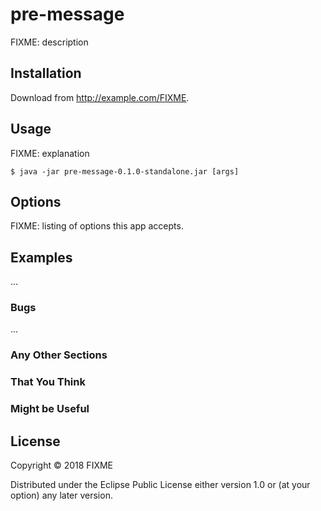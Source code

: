 # pre-message

FIXME: description

## Installation

Download from http://example.com/FIXME.

## Usage

FIXME: explanation

    $ java -jar pre-message-0.1.0-standalone.jar [args]

## Options

FIXME: listing of options this app accepts.

## Examples

...

### Bugs

...

### Any Other Sections
### That You Think
### Might be Useful

## License

Copyright © 2018 FIXME

Distributed under the Eclipse Public License either version 1.0 or (at
your option) any later version.

